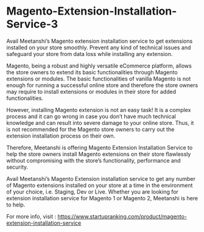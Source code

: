 # Magento-Extension-Installation-Service-3

Avail Meetanshi’s Magento extension installation service to get extensions installed on your store smoothly. Prevent any kind of technical issues and safeguard your store from data loss while installing any extension.

Magento, being a robust and highly versatile eCommerce platform, allows the store owners to extend its basic functionalities through Magento extensions or modules. The basic functionalities of vanilla Magento is not enough for running a successful online store and therefore the store owners may require to install extensions or modules in their store for added functionalities.

However, installing Magento extension is not an easy task! It is a complex process and it can go wrong in case you don’t have much technical knowledge and can result into severe damage to your online store. Thus, it is not recommended for the Magento store owners to carry out the extension installation process on their own.

Therefore, Meetanshi is offering Magento Extension Installation Service to help the store owners install Magento extensions on their store flawlessly without compromising with the store’s functionality, performance and security.

Avail Meetanshi’s Magento Extension installation service to get any number of Magento extensions installed on your store at a time in the environment of your choice, i.e. Staging, Dev or Live. Whether you are looking for extension installation service for Magento 1 or Magento 2, Meetanshi is here to help.

For more info, visit : https://www.startupranking.com/product/magento-extension-installation-service
